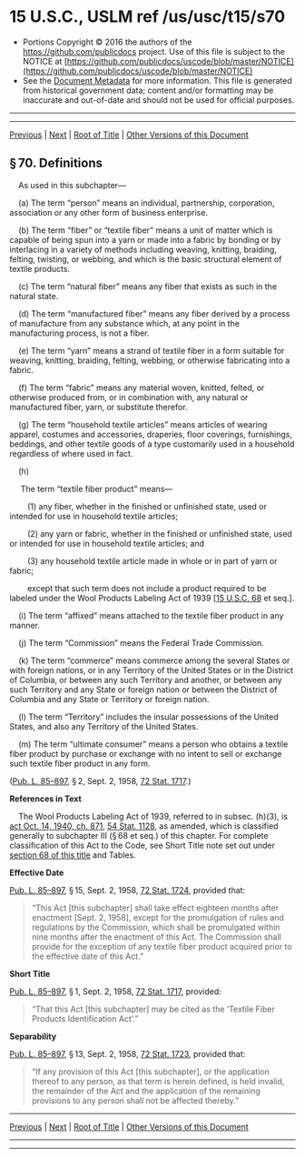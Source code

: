 ---
---

# 15 U.S.C., USLM ref /us/usc/t15/s70

* Portions Copyright © 2016 the authors of the https://github.com/publicdocs project.
  Use of this file is subject to the NOTICE at [https://github.com/publicdocs/uscode/blob/master/NOTICE](https://github.com/publicdocs/uscode/blob/master/NOTICE)
* See the [Document Metadata](././../../../../..//README.md) for more information.
  This file is generated from historical government data; content and/or formatting may be inaccurate and out-of-date and should not be used for official purposes.

----------
----------

[Previous](./../../../../..//us/usc/t15/ch2/schV/m__us_usc_t15_ch2_schV.md) | [Next](./../../../../..//us/usc/t15/ch2/schV/m__us_usc_t15_s70a.md) | [Root of Title](./../../../../../) | [Other Versions of this Document](https://publicdocs.github.io/go/links?ns=uslm&ref=%2Fus%2Fusc%2Ft15%2Fs70)

## § 70. Definitions

    As used in this subchapter—

    (a) The term “person” means an individual, partnership, corporation, association or any other form of business enterprise.

    (b) The term “fiber” or “textile fiber” means a unit of matter which is capable of being spun into a yarn or made into a fabric by bonding or by interlacing in a variety of methods including weaving, knitting, braiding, felting, twisting, or webbing, and which is the basic structural element of textile products.

    (c) The term “natural fiber” means any fiber that exists as such in the natural state.

    (d) The term “manufactured fiber” means any fiber derived by a process of manufacture from any substance which, at any point in the manufacturing process, is not a fiber.

    (e) The term “yarn” means a strand of textile fiber in a form suitable for weaving, knitting, braiding, felting, webbing, or otherwise fabricating into a fabric.

    (f) The term “fabric” means any material woven, knitted, felted, or otherwise produced from, or in combination with, any natural or manufactured fiber, yarn, or substitute therefor.

    (g) The term “household textile articles” means articles of wearing apparel, costumes and accessories, draperies, floor coverings, furnishings, beddings, and other textile goods of a type customarily used in a household regardless of where used in fact.

    (h)

     The term “textile fiber product” means—

        (1) any fiber, whether in the finished or unfinished state, used or intended for use in household textile articles;

        (2) any yarn or fabric, whether in the finished or unfinished state, used or intended for use in household textile articles; and

        (3) any household textile article made in whole or in part of yarn or fabric;

        except that such term does not include a product required to be labeled under the Wool Products Labeling Act of 1939 \[[15 U.S.C. 68][/us/usc/t15/s68] et seq.\].

    (i) The term “affixed” means attached to the textile fiber product in any manner.

    (j) The term “Commission” means the Federal Trade Commission.

    (k) The term “commerce” means commerce among the several States or with foreign nations, or in any Territory of the United States or in the District of Columbia, or between any such Territory and another, or between any such Territory and any State or foreign nation or between the District of Columbia and any State or Territory or foreign nation.

    (l) The term “Territory” includes the insular possessions of the United States, and also any Territory of the United States.

    (m) The term “ultimate consumer” means a person who obtains a textile fiber product by purchase or exchange with no intent to sell or exchange such textile fiber product in any form.

([Pub. L. 85–897][/us/pl/85/897], § 2, Sept. 2, 1958, [72 Stat. 1717][/us/stat/72/1717].)

 __References in Text__ 

    The Wool Products Labeling Act of 1939, referred to in subsec. (h)(3), is [act Oct. 14, 1940, ch. 871][/us/act/1940-10-14/ch871], [54 Stat. 1128][/us/stat/54/1128], as amended, which is classified generally to subchapter III (§ 68 et seq.) of this chapter. For complete classification of this Act to the Code, see Short Title note set out under [section 68 of this title][/us/usc/t15/s68] and Tables.

 __Effective Date__ 

[Pub. L. 85–897][/us/pl/85/897], § 15, Sept. 2, 1958, [72 Stat. 1724][/us/stat/72/1724], provided that: 

> “This Act \[this subchapter\] shall take effect eighteen months after enactment \[Sept. 2, 1958\], except for the promulgation of rules and regulations by the Commission, which shall be promulgated within nine months after the enactment of this Act. The Commission shall provide for the exception of any textile fiber product acquired prior to the effective date of this Act.”

 __Short Title__ 

[Pub. L. 85–897][/us/pl/85/897], § 1, Sept. 2, 1958, [72 Stat. 1717][/us/stat/72/1717], provided: 

> “That this Act \[this subchapter\] may be cited as the ‘Textile Fiber Products Identification Act’.”

 __Separability__ 

[Pub. L. 85–897][/us/pl/85/897], § 13, Sept. 2, 1958, [72 Stat. 1723][/us/stat/72/1723], provided that: 

> “If any provision of this Act \[this subchapter\], or the application thereof to any person, as that term is herein defined, is held invalid, the remainder of the Act and the application of the remaining provisions to any person shall not be affected thereby.”

----------

[Previous](./../../../../..//us/usc/t15/ch2/schV/m__us_usc_t15_ch2_schV.md) | [Next](./../../../../..//us/usc/t15/ch2/schV/m__us_usc_t15_s70a.md) | [Root of Title](./../../../../../) | [Other Versions of this Document](https://publicdocs.github.io/go/links?ns=uslm&ref=%2Fus%2Fusc%2Ft15%2Fs70)

----------
----------

[/us/usc/t15/s68]: https://publicdocs.github.io/go/links?ns=uslm&ref=%2Fus%2Fusc%2Ft15%2Fs68
[/us/pl/85/897]: https://publicdocs.github.io/go/links?ns=uslm&ref=%2Fus%2Fpl%2F85%2F897
[/us/stat/72/1717]: https://publicdocs.github.io/go/links?ns=uslm&ref=%2Fus%2Fstat%2F72%2F1717
[/us/act/1940-10-14/ch871]: https://publicdocs.github.io/go/links?ns=uslm&ref=%2Fus%2Fact%2F1940-10-14%2Fch871
[/us/stat/54/1128]: https://publicdocs.github.io/go/links?ns=uslm&ref=%2Fus%2Fstat%2F54%2F1128
[/us/usc/t15/s68]: https://publicdocs.github.io/go/links?ns=uslm&ref=%2Fus%2Fusc%2Ft15%2Fs68
[/us/pl/85/897]: https://publicdocs.github.io/go/links?ns=uslm&ref=%2Fus%2Fpl%2F85%2F897
[/us/stat/72/1724]: https://publicdocs.github.io/go/links?ns=uslm&ref=%2Fus%2Fstat%2F72%2F1724
[/us/pl/85/897]: https://publicdocs.github.io/go/links?ns=uslm&ref=%2Fus%2Fpl%2F85%2F897
[/us/stat/72/1717]: https://publicdocs.github.io/go/links?ns=uslm&ref=%2Fus%2Fstat%2F72%2F1717
[/us/pl/85/897]: https://publicdocs.github.io/go/links?ns=uslm&ref=%2Fus%2Fpl%2F85%2F897
[/us/stat/72/1723]: https://publicdocs.github.io/go/links?ns=uslm&ref=%2Fus%2Fstat%2F72%2F1723


